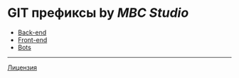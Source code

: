 # GIT префиксы by ***MBC Studio***

* [Back-end](./src/BACKEND.md)
* [Front-end](./src/FRONTEND.md)
* [Bots](./src/BOTS.md)

---
[Лицензия](./LICENSE)
